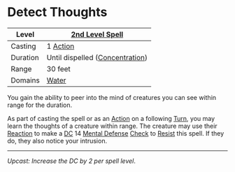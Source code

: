 # Detect Thoughts

| Level    | [2nd Level Spell](2nd%20Level%20Spells.md)                            |
| -------- | --------------------------------------------------------------------- |
| Casting  | 1 [Action](../../../../Game%20Procedures/Core%20Procedures/Action.md) |
| Duration | Until dispelled ([Concentration](../../Concentration.md))             |
| Range    | 30 feet                                                               |
| Domains  | [Water](../../Spell%20Domains/Water.md)                               |

You gain the ability to peer into the mind of creatures you can see within range for the duration.

As part of casting the spell or as an [Action](../../../../Game%20Procedures/Core%20Procedures/Action.md) on a following [Turn](../../../../Game%20Procedures/Core%20Procedures/Turn.md), you may learn the thoughts of a creature within range. The creature may use their [Reaction](../../../../Game%20Procedures/Combat/Reaction.md) to make a [DC](../../../../Game%20Procedures/Core%20Procedures/DC.md) 14 [Mental Defense](../../../../Player%20Characters/Derived%20Statistics/Mental%20Defense.md) [Check](../../../../Game%20Procedures/Core%20Procedures/Check.md) to [Resist](../../Resist.md) this spell. If they do, they also notice your intrusion.

---
*Upcast: Increase the DC by 2 per spell level*.
